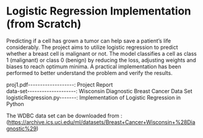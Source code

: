# Logistic Regression Implementation (from Scratch)
Predicting if a cell has grown a tumor can help save a patient’s life considerably. The project aims to utilize logistic regression to predict whether a breast cell is malignant or not. The model classifies a cell as class 1 (malignant) or class 0 (benign) by reducing the loss, adjusting weights and biases to reach optimum minima. A practical implementation has been performed to better understand the problem and verify the results.

proj1.pdf-------------------: Project Report <br/>
data-set--------------------: Wisconsin Diagnostic Breast Cancer Data Set <br/>
logisticRegression.py-------: Implementation of Logistic Regression in Python <br/>

The WDBC data set can be downloaded from :  (https://archive.ics.uci.edu/ml/datasets/Breast+Cancer+Wisconsin+%28Diagnostic%29) <br/>
